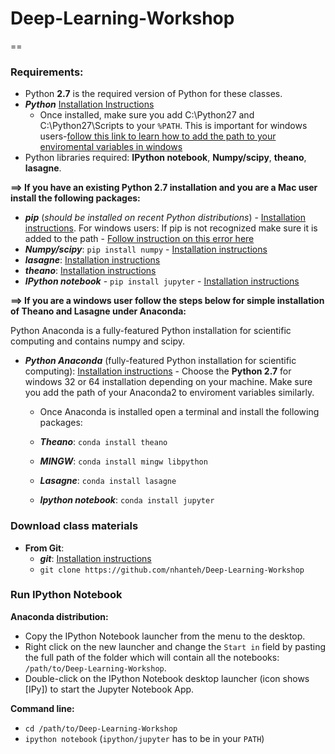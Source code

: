 # Deep-Learning-Workshop

==

### Requirements:
* Python **2.7** is the required version of Python for these classes. 
* ***Python*** [Installation Instructions](https://www.python.org/downloads/)
  * Once installed, make sure you add C:\Python27 and C:\Python27\Scripts to your ```%PATH```. This is important for windows users-[follow this link to learn how to add the path to your enviromental variables in windows](http://stackoverflow.com/questions/21372637/installing-python-2-7-on-windows-8)
* Python libraries required: **IPython notebook**, **Numpy/scipy**, **theano**, **lasagne**.

**==> If you have an existing Python 2.7 installation and you are a Mac user install the following packages:**
* ***pip*** (*should be installed on recent Python distributions*) -  [Installation instructions](http://python-packaging-user-guide.readthedocs.io/installing/#install-pip-setuptools-and-wheel). For windows users: If pip is not recognized make sure it is added to the path - [Follow instruction on this error here](http://stackoverflow.com/questions/23708898/pip-is-not-recognized-as-an-internal-or-external-command)
* ***Numpy/scipy***:    ```pip install numpy``` - [Installation instructions](http://www.scipy.org/scipylib/building/index.html)
* ***lasagne***:  [Installation instructions](http://lasagne.readthedocs.io/en/latest/user/installation.html)
* ***theano***:  [Installation instructions](http://deeplearning.net/software/theano/install.html)
* ***IPython notebook*** - ```pip install jupyter``` - [Installation instructions](http://jupyter.readthedocs.org/en/latest/install.html)

**==> If you are a windows user follow the steps below for simple installation of Theano and Lasagne under Anaconda:**

Python Anaconda is a fully-featured Python installation for scientific computing and contains numpy and scipy.

* ***Python Anaconda*** (fully-featured Python installation for scientific computing): [Installation instructions](http://docs.continuum.io/anaconda/install) - Choose the **Python 2.7** for windows 32 or 64 installation depending on your machine. Make sure you add the path of your Anaconda2 to enviroment variables similarly.
  * Once Anaconda is installed open a terminal and install the following packages:
  * ***Theano***: ```conda install theano```
  * ***MINGW***: ```conda install mingw libpython```
  * ***Lasagne***: ```conda install lasagne```
     
     
  * ***Ipython notebook***: ```conda install jupyter```
  


### Download class materials
* **From Git**:
  * ***git***: [Installation instructions](https://git-scm.com/book/en/v2/Getting-Started-Installing-Git)
  * ```git clone https://github.com/nhanteh/Deep-Learning-Workshop```

### Run IPython Notebook
**Anaconda distribution:**
* Copy the IPython Notebook launcher from the menu to the desktop.
* Right click on the new launcher and change the ```Start in``` field by pasting the full path of the folder which will contain all the notebooks: ```/path/to/Deep-Learning-Workshop```.
* Double-click on the IPython Notebook desktop launcher (icon shows [IPy]) to start the Jupyter Notebook App.

**Command line:**
* ```cd /path/to/Deep-Learning-Workshop```
* ```ipython notebook``` (```ipython/jupyter``` has to be in your ```PATH```)
